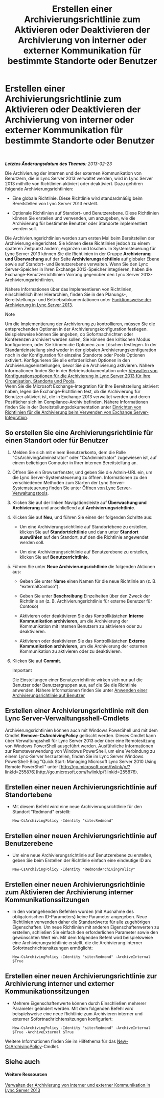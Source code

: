 ﻿---
title: Erstellen einer Archivierungsrichtlinie zum Aktivieren oder Deaktivieren der Archivierung von interner oder externer Kommunikation für bestimmte Standorte oder Benutzer
TOCTitle: Erstellen einer Archivierungsrichtlinie zum Aktivieren oder Deaktivieren der Archivierung von interner oder externer Kommunikation für bestimmte Standorte oder Benutzer
ms:assetid: 5864793a-ba72-470c-bb5b-9fb41e968896
ms:mtpsurl: https://technet.microsoft.com/de-de/library/Gg398385(v=OCS.15)
ms:contentKeyID: 49294068
ms.date: 05/19/2016
mtps_version: v=OCS.15
ms.translationtype: HT
---

# Erstellen einer Archivierungsrichtlinie zum Aktivieren oder Deaktivieren der Archivierung von interner oder externer Kommunikation für bestimmte Standorte oder Benutzer

 

_**Letztes Änderungsdatum des Themas:** 2013-02-23_

Die Archivierung der internen und der externen Kommunikation von Benutzern, die in Lync Server 2013 verwaltet werden, wird in Lync Server 2013 mithilfe von Richtlinien aktiviert oder deaktiviert. Dazu gehören folgende Archivierungsrichtlinien:

  - Eine globale Richtlinie. Diese Richtlinie wird standardmäßig beim Bereitstellen von Lync Server 2013 erstellt.

  - Optionale Richtlinien auf Standort- und Benutzerebene. Diese Richtlinien können Sie erstellen und verwenden, um anzugeben, wie die Archivierung für bestimmte Benutzer oder Standorte implementiert werden soll.

Die Archivierungsrichtlinien werden zum ersten Mal beim Bereitstellen der Archivierung eingerichtet. Sie können diese Richtlinien jedoch zu einem späteren Zeitpunkt ändern, ergänzen und löschen. In Systemsteuerung für Lync Server 2013 können Sie die Richtlinien in der Gruppe **Archivierung und Überwachung** auf der Seite **Archivierungsrichtlinie** auf globaler Ebene sowie auf Standort- und Benutzerebene verwalten. Wenn Sie den Lync Server-Speicher in Ihren Exchange 2013-Speicher integrieren, haben die Exchange-Benutzerrichtlinien Vorrang gegenüber den Lync Server 2013-Archivierungsrichtlinien.

Nähere Informationen über das Implementieren von Richtlinien, einschließlich ihrer Hierarchien, finden Sie in den Planungs-, Bereitstellungs- und Betriebsdokumentationen unter [Funktionsweise der Archivierung in Lync Server 2013](lync-server-2013-how-archiving-works.md).


> [!NOTE]
> Um die Implementierung der Archivierung zu kontrollieren, müssen Sie die entsprechenden Optionen in der Archivierungskonfiguration festlegen. Beispielsweise können Sie angeben, ob Sofortnachrichten oder Konferenzen archiviert werden sollen, Sie können den kritischen Modus konfigurieren, oder Sie können die Optionen zum Löschen festlegen. In der Standardeinstellung sind weder in der globalen Archivierungskonfiguration noch in der Konfiguration für einzelne Standorte oder Pools Optionen aktiviert. Konfigurieren Sie alle erforderlichen Optionen in den Archivierungseinstellungen, bevor Sie die Archivierung aktivieren. Nähere Informationen finden Sie in der Betriebsdokumentation unter <A href="lync-server-2013-managing-archiving-configuration-options-for-your-organization-sites-and-pools.md">Verwalten von Konfigurationsoptionen für die Archivierung in Lync Server 2013 für Ihre Organisation, Standorte und Pools</A>.<BR>Wenn Sie die Microsoft Exchange-Integration für Ihre Bereitstellung aktiviert haben, legen die Exchange-Richtlinien fest, ob die Archivierung für Benutzer aktiviert ist, die in Exchange 2013 verwaltet werden und deren Postfächer sich im Compliance-Archiv befinden. Nähere Informationen finden Sie in der Bereitstellungsdokumentation unter <A href="lync-server-2013-setting-up-policies-for-archiving-when-using-exchange-server-integration.md">Einrichten von Richtlinien für die Archivierung beim Verwenden von Exchange Server-Integration</A>.



## So erstellen Sie eine Archivierungsrichtlinie für einen Standort oder für Benutzer

1.  Melden Sie sich mit einem Benutzerkonto, dem die Rolle "CsArchivingAdministrator" oder "CsAdministrator" zugewiesen ist, auf einem beliebigen Computer in Ihrer internen Bereitstellung an.

2.  Öffnen Sie ein Browserfenster, und geben Sie die Admin-URL ein, um die Lync Server-Systemsteuerung zu öffnen. Informationen zu den verschiedenen Methoden zum Starten der Lync Server-Systemsteuerung finden Sie unter [Öffnen von Lync Server-Verwaltungstools](lync-server-2013-open-lync-server-administrative-tools.md).

3.  Klicken Sie auf der linken Navigationsleiste auf **Überwachung und Archivierung** und anschließend auf **Archivierungsrichtlinie**.

4.  Klicken Sie auf **Neu**, und führen Sie einen der folgenden Schritte aus:
    
      - Um eine Archivierungsrichtlinie auf Standortebene zu erstellen, klicken Sie auf **Standortrichtlinie** und dann unter **Standort auswählen** auf den Standort, auf den die Richtlinie angewendet werden soll.
    
      - Um eine Archivierungsrichtlinie auf Benutzerebene zu erstellen, klicken Sie auf **Benutzerrichtlinie**.

5.  Führen Sie unter **Neue Archivierungsrichtlinie** die folgenden Aktionen aus:
    
      - Geben Sie unter **Name** einen Namen für die neue Richtlinie an (z. B. "externalContoso").
    
      - Geben Sie unter **Beschreibung** Einzelheiten über den Zweck der Richtlinie an (z. B. Archivierungsrichtlinie für externe Benutzer für Contoso)
    
      - Aktivieren oder deaktivieren Sie das Kontrollkästchen **Interne Kommunikation archivieren**, um die Archivierung der Kommunikation mit internen Benutzern zu aktivieren oder zu deaktivieren.
    
      - Aktivieren oder deaktivieren Sie das Kontrollkästchen **Externe Kommunikation archivieren**, um die Archivierung der externen Kommunikation zu aktivieren oder zu deaktivieren.

6.  Klicken Sie auf **Commit**.
    

    > [!IMPORTANT]
    > Die Einstellungen einer Benutzerrichtlinie wirken sich nur auf die Benutzer oder Benutzergruppen aus, auf die Sie die Richtlinie anwenden. Nähere Informationen finden Sie unter <A href="lync-server-2013-applying-an-archiving-policy-to-users.md">Anwenden einer Archivierungsrichtlinie auf Benutzer</A>



## Erstellen einer Archivierungsrichtlinie mit den Lync Server-Verwaltungsshell-Cmdlets

Archivierungsrichtlinien können auch mit Windows PowerShell und mit dem Cmdlet **Remove-CsArchivingPolicy** gelöscht werden. Dieses Cmdlet kann über Verwaltungsshell für Lync Server 2013 oder über eine Remotesitzung von Windows PowerShell ausgeführt werden. Ausführliche Informationen zur Remoteverwendung von Windows PowerShell, um eine Verbindung zu einem Lync-Server herzustellen, finden Sie im Lync Server Windows PowerShell-Blog "Quick Start: Managing Microsoft Lync Server 2010 Using Remote PowerShell" unter [http://go.microsoft.com/fwlink/p/?linkId=255876](http://go.microsoft.com/fwlink/p/?linkid=255876).

## Erstellen einer neuen Archivierungsrichtlinie auf Standortebene

  - Mit diesem Befehl wird eine neue Archivierungsrichtlinie für den Standort "Redmond" erstellt:
    
        New-CsArchivingPolicy -Identity "site:Redmond"

## Erstellen einer neuen Archivierungsrichtlinie auf Benutzerebene

  - Um eine neue Archivierungsrichtlinie auf Benutzerebene zu erstellen, geben Sie beim Erstellen der Richtlinie einfach eine eindeutige ID an:
    
        New-CsArchivingPolicy -Identity "RedmondArchivingPolicy"

## Erstellen einer neuen Archivierungsrichtlinie zum Aktivieren der Archivierung interner Kommunikationssitzungen

  - In den vorangehenden Befehlen wurden (mit Ausnahme des obligatorischen ID-Parameters) keine Parameter angegeben. Neue Richtlinien verwenden daher die Standardwerte für alle zugehörigen Eigenschaften. Um neue Richtlinien mit anderen Eigenschaftenwerten zu erstellen, schließen Sie einfach den erforderlichen Parameter sowie den gewünschten Wert ein. Mit dem folgenden Befehl wird beispielsweise eine Archivierungsrichtlinie erstellt, die die Archivierung interner Sofortnachrichtensitzungen ermöglicht:
    
        New-CsArchivingPolicy -Identity "site:Redmond" -ArchiveInternal $True

## Erstellen einer neuen Archivierungsrichtlinie zur Archivierung interner und externer Kommunikationssitzungen

  - Mehrere Eigenschaftenwerte können durch Einschließen mehrerer Parameter geändert werden. Mit dem folgenden Befehl wird beispielsweise eine neue Richtlinie zum Archivieren interner und externer Sofortnachrichtensitzungen konfiguriert:
    
        New-CsArchivingPolicy -Identity "site:Redmond" -ArchiveInternal $True -ArchiveExternal $True

Weitere Informationen finden Sie im Hilfethema für das [New-CsArchivingPolicy](https://docs.microsoft.com/en-us/powershell/module/skype/New-CsArchivingPolicy)-Cmdlet.

## Siehe auch

#### Weitere Ressourcen

[Verwalten der Archivierung von interner und externer Kommunikation in Lync Server 2013](lync-server-2013-managing-the-archiving-of-internal-and-external-communications.md)

